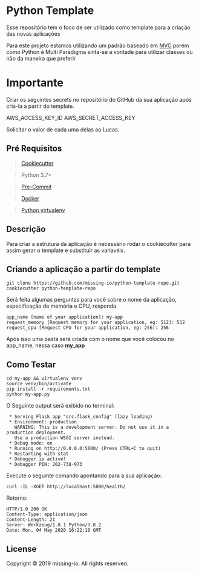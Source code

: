 # Python Template

Esse repositório tem o foco de ser utilizado como template para a criação das novas aplicações


Para este projeto estamos utilizando um padrão baseado em [MVC](https://www.geeksforgeeks.org/mvc-design-pattern/) porém como Python é Multi Paradigma sinta-se a vontade para utilizar classes ou não da maneira que preferir

# Importante

Criar os seguintes secrets no repositório do GitHub da sua aplicação após cria-la a partir do template.

AWS_ACCESS_KEY_ID
AWS_SECRET_ACCESS_KEY

Solicitar o valor de cada uma delas ao Lucas.

## Pré Requisitos

> [Cookiecutter](https://cookiecutter.readthedocs.io/en/1.7.0/README.html)

> Python 3.7+

> [Pre-Commit](https://pre-commit.com/)

> [Docker](https://docs.docker.com/get-docker/)

> [Python virtualenv](https://virtualenv.pypa.io/en/latest/)

## Descrição

Para criar a estrutura da aplicação é necessário rodar o cookiecutter para assim gerar o template e substituir as variavéis.

## Criando a aplicação a partir do template

```shell
git clone https://github.com/missing-io/python-template-repo.git
cookiecutter python-template-repo
```

Será feita algumas perguntas para você sobre o nome da aplicação, especificação de memória e CPU, responda

```shell
app_name [name of your application]: my-app
request_memory [Request memory for your application, eg: 512]: 512
request_cpu [Request CPU for your application, eg: 256]: 256
```
Após isso uma pasta será criada com o nome que você colocou no app_name, nessa caso **my_app**

## Como Testar

```shell
cd my-app && virtualenv venv
source venv/bin/activate
pip install -r requirements.txt
python my-app.py
```

O Seguinte output será exibido no terminal:

```shell
 * Serving Flask app "src.flask_config" (lazy loading)
 * Environment: production
   WARNING: This is a development server. Do not use it in a production deployment.
   Use a production WSGI server instead.
 * Debug mode: on
 * Running on http://0.0.0.0:5000/ (Press CTRL+C to quit)
 * Restarting with stat
 * Debugger is active!
 * Debugger PIN: 202-738-973
```

Execute o seguinte comando apontando para a sua aplicação:
```shell
curl -IL -XGET http://localhost:5000/health/
```

Retorno:
```shell
HTTP/1.0 200 OK
Content-Type: application/json
Content-Length: 21
Server: Werkzeug/1.0.1 Python/3.8.2
Date: Mon, 04 May 2020 16:22:10 GMT
```
## License

Copyright © 2019 missing-io. All rights reserved.
